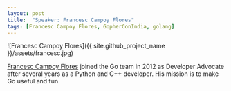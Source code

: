 ```yaml
---
layout: post
title:  "Speaker: Francesc Campoy Flores"
tags: [Francesc Campoy Flores, GopherConIndia, golang]
---
```


![Francesc Campoy Flores]({{ site.github_project_name }}/assets/francesc.jpg)

[Francesc Campoy Flores](https://twitter.com/francesc) joined the Go team in 2012 as Developer Advocate after several years as a Python and C++ developer. His mission is to make Go useful and fun.

